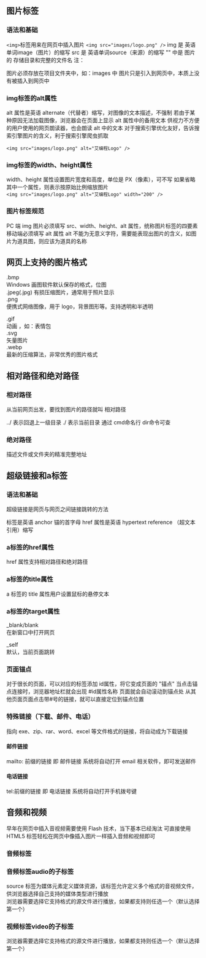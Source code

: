 ## 图片标签

### 语法和基础
```<img>```标签用来在网页中插入图片
```<img src="images/logo.png" />```
img 是 英语单词image（图片）的缩写
src 是 英语单词source（来源）的缩写
"" 中是 图片的 存储目录和完整的文件名
注：

图片必须存放在项目文件夹中，如：images 中
图片只是引入到网页中，本质上没有被插入到网页中

### img标签的alt属性
alt 属性是英语 alternate（代替者）缩写，对图像的文本描述，不强制
若由于某种原因无法加载图像，浏览器会在页面上显示 alt 属性中的备用文本
供视力不方便的用户使用的网页朗读器，也会朗读 alt 中的文本
对于搜索引擎优化友好，告诉搜索引擎图片的含义，利于搜索引擎爬虫抓取

```<img src="images/logo.png" alt="艾编程Logo" />```

### img标签的width、height属性
width、height 属性设置图片宽度和高度，单位是 PX（像素），可不写
如果省略其中一个属性，则表示按原始比例缩放图片  
```<img src="images/logo.png" alt="艾编程Logo" width="200" />```

### 图片标签规范
PC 端 img 图片必须填写 src、width、height、alt 属性，统称图片标签的四要素
移动端必须填写 alt 属性
alt 不能为无意义字符，需要能表现出图片的含义，如图片为道具图，则应该为道具的名称    

## 网页上支持的图片格式
.bmp    
Windows 画图软件默认保存的格式，位图    
.jpeg(.jpg) 
有损压缩图片，通常用于照片显示  
.png    
便携式网络图像，用于 logo，背景图形等。支持透明和半透明 

.gif    
动画 ，如：表情包   
.svg    
矢量图片    
.webp   
最新的压缩算法，非常优秀的图片格式  

## 相对路径和绝对路径
### 相对路径
从当前网页出发，要找到图片的路径就叫 相对路径   

../ 表示回退上一级目录
./ 表示当前目录
通过 cmd命名行 dir命令可查  

### 绝对路径    
描述文件或文件夹的精准完整地址  


## 超级链接和a标签
### 语法和基础
超级链接是网页与网页之间链接跳转的方法

<a></a>标签是英语 anchor 锚的首字母
href 属性是英语 hypertext reference （超文本引用）缩写  


### a标签的href属性
href 属性支持相对路径和绝对路径 

### a标签的title属性
a 标签的 title 属性用户设置鼠标的悬停文本   

### a标签的target属性
_blank/blank    
在新窗口中打开网页  

_self   
默认，当前页面跳转  

### 页面锚点
对于很长的页面，可以对应的标签添加 id属性，将它变成页面的 "锚点"
当点击锚点连接时，浏览器地址栏就会出现 #id属性名称 页面就会自动滚动到锚点处
从其他页面页面点击带#号的链接，就可以直接定位到锚点位置 

### 特殊链接（下载、邮件、电话）
指向 exe、zip、rar、word、excel 等文件格式的链接，将自动成为下载链接    
#### 邮件链接
mailto: 前缀的链接 即 邮件链接
系统将自动打开 email 相关软件，即可发送邮件 
#### 电话链接
tel:前缀的链接 即 电话链接
系统将自动打开手机拨号键   
 
## 音频和视频
早年在网页中插入音视频需要使用 Flash 技术，当下基本已经淘汰
可直接使用 HTML5 标签轻松在网页中像插入图片一样插入音频和视频即可   

### 音频标签
<audio>标签可直接在网页中插入音频，并自动生成默认的编辑器
controls 属性 ，显示播放空间
src 音频路径
标签对中对不兼容 audio 标签的浏览器所显示的文字
浏览器中常用的音频格式：mp3 和 ogg 格式
autoplay 音频自动播放，不会等待整个音频文件下载完成
loop 循环播放音频   

### 音频标签audio的子标签
source 标签为媒体元素定义媒体资源，该标签允许定义多个格式的音视频文件，供浏览器选择自己支持的媒体类型进行播放   
浏览器需要选择它支持格式的源文件进行播放，如果都支持则任选一个（默认选择第一个）    

### 视频标签video的子标签
浏览器需要选择它支持格式的源文件进行播放，如果都支持则任选一个（默认选择第一个）

